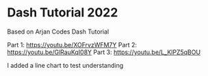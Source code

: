 # Dash Tutorial 2022
Based on Arjan Codes Dash Tutorial

Part 1: https://youtu.be/XOFrvzWFM7Y 
Part 2: https://youtu.be/GlRauKqI08Y 
Part 3: https://youtu.be/L_KlPZ5qBOU 

I added a line chart to test understanding
